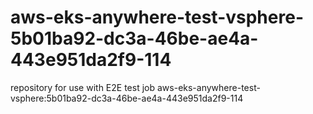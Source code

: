 # aws-eks-anywhere-test-vsphere-5b01ba92-dc3a-46be-ae4a-443e951da2f9-114
repository for use with E2E test job aws-eks-anywhere-test-vsphere:5b01ba92-dc3a-46be-ae4a-443e951da2f9-114
